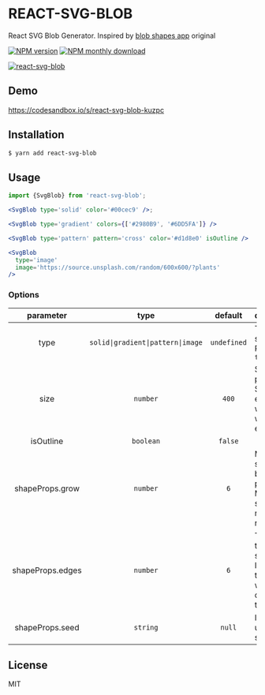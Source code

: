 # REACT-SVG-BLOB

React SVG Blob Generator. Inspired by [blob shapes app](https://github.com/lokesh-coder/blobs.app) original

[![NPM version](https://img.shields.io/npm/v/react-svg-blob.svg)](https://www.npmjs.com/package/react-svg-blob)
[![NPM monthly download](https://img.shields.io/npm/dm/react-svg-blob.svg)](https://www.npmjs.com/package/react-svg-blob)

[![react-svg-blob](screenshot.png)](https://codesandbox.io/s/react-svg-blob-kuzpc)

## Demo

https://codesandbox.io/s/react-svg-blob-kuzpc

## Installation

```sh
$ yarn add react-svg-blob
```

## Usage

```jsx
import {SvgBlob} from 'react-svg-blob';

<SvgBlob type='solid' color='#00cec9' />;

<SvgBlob type='gradient' colors={['#2980B9', '#6DD5FA']} />

<SvgBlob type='pattern' pattern='cross' color='#d1d8e0' isOutline />

<SvgBlob
  type='image'
  image='https://source.unsplash.com/random/600x600/?plants'
/>
```

### Options

|    parameter     |               type                |   default   | description                                                                           |
| :--------------: | :-------------------------------: | :---------: | :------------------------------------------------------------------------------------ |
|       type       | `solid\|gradient\|pattern\|image` | `undefined` | The type of shape. Required `true`                                                    |
|       size       |             `number`              |    `400`    | SVG blob path size. Should be equals to width of wrap element.                        |
|    isOutline     |             `boolean`             |   `false`   |                                                                                       |
| shapeProps.grow  |             `number`              |     `6`     | Minimum size of the blob in percentage. More the smaller more the randomness          |
| shapeProps.edges |             `number`              |     `6`     | Total nodes to create a shape. Increasing this value will add complexity to the shape |
| shapeProps.seed  |             `string`              |   `null`    | It can be used to get same shape                                                      |

## License

MIT
